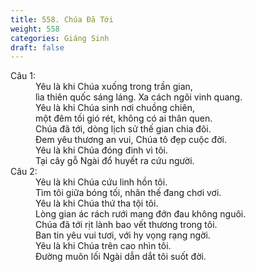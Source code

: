 ```yaml
---
title: 558. Chúa Đã Tới
weight: 558
categories: Giáng Sinh
draft: false
---
```

<dl><dt>Câu 1:</dt><dd data-verse="1">Yêu là khi Chúa xuống trong trần gian, <br/>lìa thiên quốc sáng láng. Xa cách ngôi vinh quang. <br/>Yêu là khi Chúa sinh nơi chuồng chiên, <br/>một đêm tối gió rét, không có ai thân quen. <br/>Chúa đã tới, dòng lịch sử thế gian chia đôi. <br/>Đem yêu thương an vui, Chúa tô đẹp cuộc đời. <br/>Yêu là khi Chúa đóng đinh vì tôi. <br/>Tại cây gỗ Ngài đổ huyết ra cứu người. </dd><dt>Câu 2:</dt><dd data-verse="2">Yêu là khi Chúa cứu linh hồn tôi. <br/>Tìm tôi giữa bóng tối, nhân thế đang chơi vơi. <br/>Yêu là khi Chúa thứ tha tội tôi. <br/>Lòng gian ác rách rưới mang đớn đau không nguôi. <br/>Chúa đã tới rịt lành bao vết thương trong tôi. <br/>Ban tin yêu vui tươi, với hy vọng rạng ngời. <br/>Yêu là khi Chúa trên cao nhìn tôi. <br/>Đường muôn lối Ngài dẫn dắt tôi suốt đời. </dd></dl>